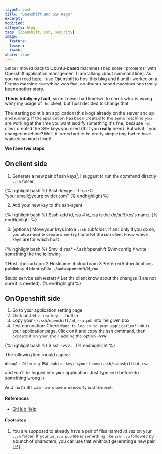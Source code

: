```yaml
---
layout: post
title: "Openshift and SSH Keys"
excerpt:
modified:
category: blog
tags: [openshift, ssh, security]
image:
  feature:
  teaser:
  thumb:
share: true
---
```


Since I moved back to Ubuntu-based machines I had some "problems" with Openshift application management (I am talking about command line).
As you can read [here](/blog/post/1/), I use Openshift to host this blog and if until I worked on a Fedora machine everything was fine, on Ubuntu-based machines has totally been another story.

**This is totally my fault**, since I never had time/will to check what is wrong whity my usage of `rhc` client, but I just decided to change that.

The starting point is an application (this blog) already on the server and up and running. If the application has been created to the same machine you are working at the time you want modify something it's fine, because `rhc` client created the SSH keys you need (that you **really** need). But what if you changed machine? Well, it turned out to be pretty simple (my bad to have waisted so much time)!

**We have two steps**

## On client side

1. Generate a new pair of ssh keys<a rel="nofollow" href="#footnote1" id="ref_footnote1"><sup>1</sup></a>. I suggest to run the command directly `.ssh` folder.

{% highlight bash %}
$ssh-keygen -t rsa -C "your.email@yourprovider.com"
{% endhighlight %}

2. Add your new key to the ssh-agent

{% highlight bash %}
$ssh-add id_rsa  # id_rsa is the *default* key's name.
{% endhighlight %}

3. [optional] Move your keys into a `.ssh` subfolder. If and only if you do so, you also need to create a `config` file to let the ssh client know which keys are for which host.

{% highlight bash %}
$mv id_rsa* ~/.ssh/openshift
$vim config  # write something like the following

1 Host <application-name>.rhcloud.com
2     Hostname <application-name>.rhcloud.com
3     PreferredAuthentications publickey
4     IdentityFile ~/.ssh/openshift/id_rsa

$sudo service ssh restart  # Let the client know about the changes (I am not sure it is needed).
{% endhighlight %}

## On Openshift side

1. Go to your application setting page
2. Click on `Add a new key...` button
3. Copy your `~/.ssh/openshift/id_rsa.pub` into the given box
4. Test connection: Check `Want to log in to your application?` link in your application page. Click on it and copy the ssh command, then execute it on your shell, adding the option **-vvv**

{% highlight bash %}
$ ssh -vvv ...
{% endhighlight %}

The following line should appear

    debug1: Offering RSA public key: <your-home>/.ssh/openshift/id_rsa

and you'll be logged into your application. Just type `exit` before do something wrong :)

And that's it! I can now clone and modify and the rest.


#### References

* [GitHub Help](https://help.github.com/articles/generating-ssh-keys)

#### Footnotes
1. You are supposed to already have a pair of files named *id_rsa* on your `.ssh` folder. If your `id_rsa.pub` file is something like `ssh-rsa` followed by a bunch of characters, you can use that whithout generating a new pair.<a rel="nofollow" href="#ref_footnote1" id="footnote1">[↩]</a>.
